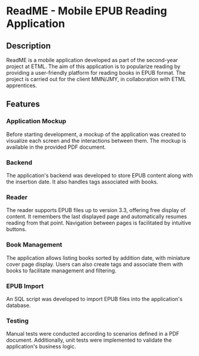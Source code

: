# ReadME - Mobile EPUB Reading Application

## Description
ReadME is a mobile application developed as part of the second-year project at ETML. The aim of this application is to popularize reading by providing a user-friendly platform for reading books in EPUB format. The project is carried out for the client MMN/JMY, in collaboration with ETML apprentices.

## Features

### Application Mockup
Before starting development, a mockup of the application was created to visualize each screen and the interactions between them. The mockup is available in the provided PDF document.

### Backend
The application's backend was developed to store EPUB content along with the insertion date. It also handles tags associated with books.

### Reader
The reader supports EPUB files up to version 3.3, offering free display of content. It remembers the last displayed page and automatically resumes reading from that point. Navigation between pages is facilitated by intuitive buttons.

### Book Management
The application allows listing books sorted by addition date, with miniature cover page display. Users can also create tags and associate them with books to facilitate management and filtering.

### EPUB Import
An SQL script was developed to import EPUB files into the application's database.

### Testing
Manual tests were conducted according to scenarios defined in a PDF document. Additionally, unit tests were implemented to validate the application's business logic.
